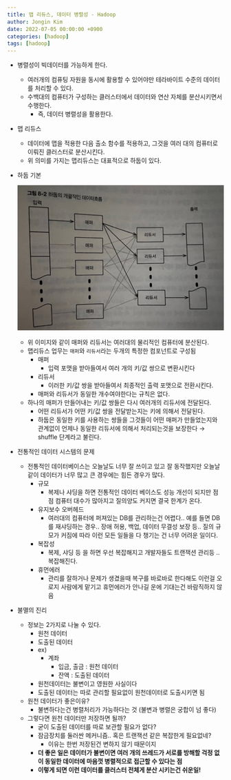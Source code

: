 ```yaml
---
title: 맵 리듀스, 데이터 병렬성 - Hadoop
author: Jongin Kim
date: 2022-07-05 00:00:00 +0900
categories: [hadoop]
tags: [hadoop]
---
```

- 병렬성이 빅데이터를 가능하게 한다.
    - 여러개의 컴퓨팅 자원을 동시에 활용할 수 있어야만 테라바이트 수준의 데이터를 처리할 수 있다.
    - 수백대의 컴퓨터가 구성하는 클러스터에서 데이터와 연산 자체를 분산시키면서 수행한다.
        - 즉, 데이터 병렬성을 활용한다.
- 맵 리듀스
    - 데이터에 맵을 적용한 다음  출소 함수를 적용하고, 그것을 여러 대의 컴퓨터로 이뤄진 클러스터로 분산시킨다.
    - 위 의미를 가지는 맵리듀스는 대표적으로 하둡이 있다.
- 하둡 기본
    
    ![](/assets/img/posts/17.png)
    
    - 위 이미지와 같이 매퍼와 리듀서는 여러대의 물리적인 컴퓨터에 분산된다.
    - 맵리듀스 업무는 `매퍼`와 `리듀서`라는 두개의 특정한 컴포넌트로 구성됨
        - 매퍼
            - 입력 포맷을 받아들여서 여러 개의 키/값 쌍으로 변환시킨다
        - 리듀서
            - 이러한 키/값 쌍을 받아들여서 최종적인 출력 포맷으로 전환시킨다.
        - 매퍼와 리듀서가 동일한 개수여야한다는 규칙은 없다.
    - 하나의 매퍼가 만들어내는 키/값 쌍들은 다시 여러개의 리듀서에 전달된다.
        - 어떤 리듀서가 어떤 키/값 쌍을 전달받는지는 키에 의해서 전달된다.
        - 하둡은 동일한 키를 사용하는 쌍들을 그것들이 어떤 매퍼가 만들었는지와 관계없이 언제나 동일한 리듀서에 의해서 처리되는것을 보장한다 → shuffle 단계라고 불린다.

- 전통적인 데이터 시스템의 문제
    - 전통적인 데이터베이스는 오늘날도 너무 잘 쓰이고 있고 잘 동작했지만 오늘날 같이 데이터가 너무 많고 큰 경우에는 힘든 경우가 많다.
        - 규모
            - 복제나 샤딩을 하면 전통적인 데이터 베이스도 성능 개선이 되지만 점점 컴퓨터 대수가 많아지고 질의양도 커지면 결국 한계가 온다.
        - 유지보수 오버헤드
            - 여러대의 컴퓨터에 퍼져있는 DB를 관리하는건 어렵다.. 예를 들면 DB를 재샤딩하는 경우.. 장애 허용, 백업, 데이터 무결성 보장 등.. 질의 규모가 커짐에 따라 이런 모든 일들을 다 챙기는 건 너무 어려운 일이다.
        - 복잡성
            - 복제, 샤딩 등 을 하면 우선 복잡해지고 개발자들도 트랜잭션 관리등 .. 복잡해진다.
        - 휴먼에러
            - 관리를 잘하거나 문제가 생겼을때 복구를 바로바로 한다해도 이런걸 오로지 사람에게 맡기고 휴먼에러가 안나길 운에 기대는건 바람직하지 않음
    
- 불멸의 진리
    - 정보는 2가지로 나눌 수 있다.
        - 원천 데이터
        - 도출된 데이터
        - ex)
            - 계좌
                - 입금, 출금 : 원천 데이터
                - 잔액 : 도출된 데이터
        - 원천데이터는 불변이고 영원한 사실이다
        - 도출된 데이터는 따로 관리할 필요없이 원천데이터로 도출시키면 됨
    - 원천 데이터가 좋은이유?
        - 불변하다는건 병렬처리가 가능하다는 것 (불변과 병렬은 궁합이 넘 좋다)
    - 그렇다면 원천 데이터만 저장하면 될까?
        - 굳이 도출된 데이터를 따로 보관할 필요가 없다?
        - 잠금장치를 둘러싼 메커니즘.. 혹은 트랜잭션 같은 복잡한게 필요없네?
            - 이유는 한번 저장된건 변하지 않기 때문이지
        - **더 좋은 일은 데이터가 불변이면 여러 개의 쓰레드가 서로를 방해할 걱정 없이 동일한 데이터에 마음껏 병렬적으로 접근할 수 있다는 점**
        - **이렇게 되면 이런 데이터를 클러스터 전체게 분산 시키는건 쉬운일!**